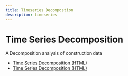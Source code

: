 ```yaml
---
title: Timeseries Decompostion
description: timeseries
---
```


# Time Series Decomposition
A Decomposition analysis of construction data
- [Time Series Decomposition (HTML)](TimeSeries.html)
- [Time Series Decomposition (HTML)](TimeSeries.ipynb)
